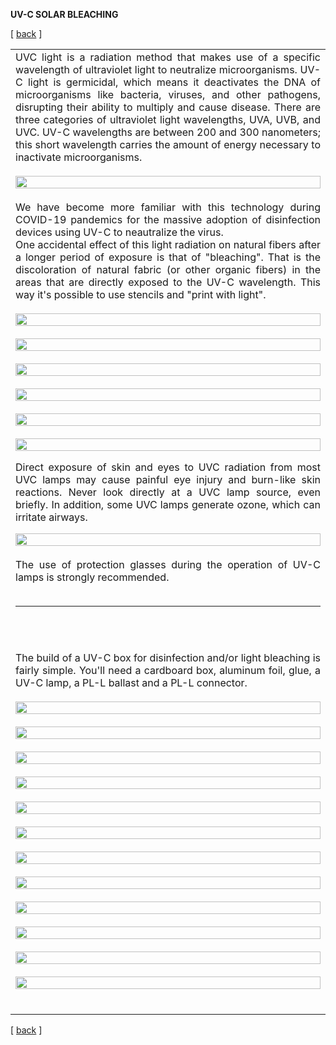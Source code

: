 **UV-C SOLAR BLEACHING**

<!-------  BACK   --------->
<p align="left" >[ <a href="../README.md#readme-top"> back</a> ]</p>


<table width = 90%>
<tr>
<td align = "justify" width = 90% colspan=2>
UVC light is a radiation method that makes use of a specific wavelength of ultraviolet light to neutralize microorganisms. UV-C light is germicidal, which means it deactivates the DNA of microorganisms like bacteria, viruses, and other pathogens, disrupting their ability to multiply and cause disease. There are three categories of ultraviolet light wavelengths, UVA, UVB, and UVC. UV-C wavelengths are between 200 and 300 nanometers; this short wavelength carries the amount of energy necessary to inactivate microorganisms.
<br><br>
<img src="uvc-spectrum.png" width = 100%>
<br><br>
We have become more familiar with this technology during COVID-19 pandemics for the massive adoption of disinfection devices using UV-C to neautralize the virus.  
<br>
One accidental effect of this light radiation on natural fibers after a longer period of exposure is that of "bleaching". That is the discoloration of natural fabric (or other organic fibers) in the areas that are directly exposed to the UV-C wavelength. This way it's possible to use stencils and "print with light".
<br><br>
<img src="uvc-tshirt-01.png" width = 100%>
<br><br>
<img src="uvc-tshirt-02.png" width = 100%>
<br><br>
<img src="uvc-tshirt-03.png" width = 100%>
<br><br>
<img src="uvc-tshirt-04.png" width = 100%>
<br><br>
<img src="jeroen-spl.png" width = 100%>
<br><br>



<img src="danger.png" width = 100%>

Direct exposure of skin and eyes to UVC radiation from most UVC lamps may cause painful eye injury and burn-like skin reactions. Never look directly at a UVC lamp source, even briefly. In addition, some UVC lamps generate ozone, which can irritate airways. 

<img src="uvc-glasses.png" width = 100%>
<br><br>
The use of protection glasses during the operation of UV-C lamps is strongly recommended.
<br><br>

<hr>
<br><br>

The build of a UV-C box for disinfection and/or light bleaching is fairly simple. You'll need a cardboard box, aluminum foil, glue, a UV-C lamp, a PL-L ballast and a PL-L connector.
<br><br>
<img src="uvc-boxmake-lamp.jpg" width = 100%>
<br><br>
<img src="uvc-boxmake-ballast.jpg" width = 100%>
<br><br>
<img src="uvc-boxmake-01.jpg" width = 100%>
<br><br>
<img src="uvc-boxmake-02.jpg" width = 100%>
<br><br>
<img src="uvc-boxmake-03.jpg" width = 100%>
<br><br>
<img src="uvc-boxmake-04.jpg" width = 100%>
<br><br>
<img src="uvc-boxmake-05.jpg" width = 100%>
<br><br>
<img src="uvc-boxmake-06.jpg" width = 100%>
<br><br>
<img src="uvc-boxmake-07.jpg" width = 100%>
<br><br>
<img src="uvc-boxmake-08.jpg" width = 100%>
<br><br>
<img src="uvc-boxmake-09.jpg" width = 100%>
<br><br>
<img src="uvc-boxmake-10.jpg" width = 100%>
<br><br>


</tr>

</table>
 
 <!-------  BACK   --------->
<p align="left" >[ <a href="../README.md#readme-top"> back</a> ]</p>
